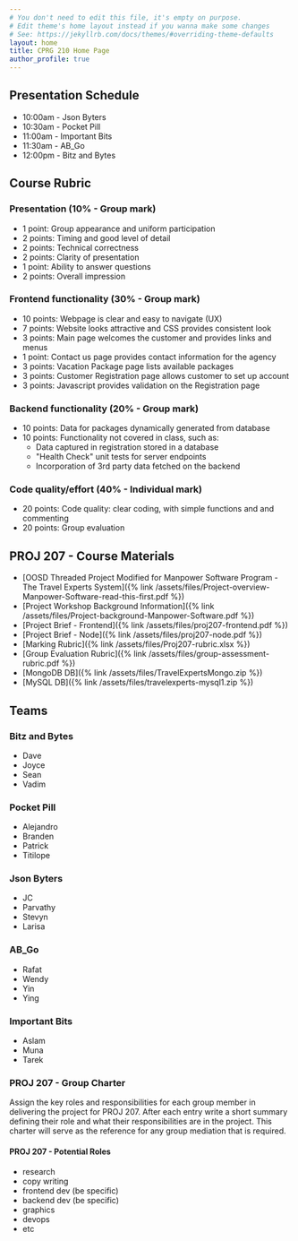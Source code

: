 ```yaml
---
# You don't need to edit this file, it's empty on purpose.
# Edit theme's home layout instead if you wanna make some changes
# See: https://jekyllrb.com/docs/themes/#overriding-theme-defaults
layout: home
title: CPRG 210 Home Page
author_profile: true
--- 
```

## Presentation Schedule
- 10:00am - Json Byters
- 10:30am - Pocket Pill
- 11:00am - Important Bits
- 11:30am - AB_Go
- 12:00pm - Bitz and Bytes

## Course Rubric
### Presentation (10% - Group mark)
- 1 point: Group appearance and uniform participation
- 2 points: Timing and good level of detail
- 2 points: Technical correctness
- 2 points: Clarity of presentation
- 1 point: Ability to answer questions
- 2 points: Overall impression

### Frontend functionality (30% - Group mark)
- 10 points: Webpage is clear and easy to navigate (UX)
- 7 points: Website looks attractive and CSS provides consistent look
- 3 points: Main page welcomes the customer and provides links and menus
- 1 point: Contact us page provides contact information for the agency
- 3 points: Vacation Package page lists available packages
- 3 points: Customer Registration page allows customer to set up account
- 3 points: Javascript provides validation on the Registration page

### Backend functionality (20% - Group mark)
- 10 points: Data for packages dynamically generated from database
- 10 points: Functionality not covered in class, such as:
  - Data captured in registration stored in a database
  - "Health Check" unit tests for server endpoints
  - Incorporation of 3rd party data fetched on the backend

### Code quality/effort (40% - Individual mark)
- 20 points: Code quality: clear coding, with simple functions and and  commenting
- 20 points: Group evaluation

## PROJ 207 - Course Materials
- [OOSD Threaded Project Modified for Manpower Software Program - The Travel Experts System]({% link /assets/files/Project-overview-Manpower-Software-read-this-first.pdf %})
- [Project Workshop Background Information]({% link /assets/files/Project-background-Manpower-Software.pdf %})
- [Project Brief - Frontend]({% link /assets/files/proj207-frontend.pdf %})
- [Project Brief - Node]({% link /assets/files/proj207-node.pdf %})
- [Marking Rubric]({% link /assets/files/Proj207-rubric.xlsx %})
- [Group Evaluation Rubric]({% link /assets/files/group-assessment-rubric.pdf %})
- [MongoDB DB]({% link /assets/files/TravelExpertsMongo.zip %})
- [MySQL DB]({% link /assets/files/travelexperts-mysql1.zip %})

## Teams
### Bitz and Bytes
- Dave
- Joyce
- Sean
- Vadim

### Pocket Pill
- Alejandro
- Branden
- Patrick
- Titilope

### Json Byters
- JC
- Parvathy
- Stevyn
- Larisa

### AB_Go
- Rafat
- Wendy
- Yin
- Ying

### Important Bits
- Aslam
- Muna
- Tarek

### PROJ 207 - Group Charter
Assign the key roles and responsibilities for each group member in delivering the project for PROJ 207. After each entry write a short summary defining their role and what their responsibilities are in the project. This charter will serve as the reference for any group mediation that is required.

#### PROJ 207 - Potential Roles
  - research
  - copy writing
  - frontend dev (be specific)
  - backend dev (be specific)
  - graphics
  - devops
  - etc
  